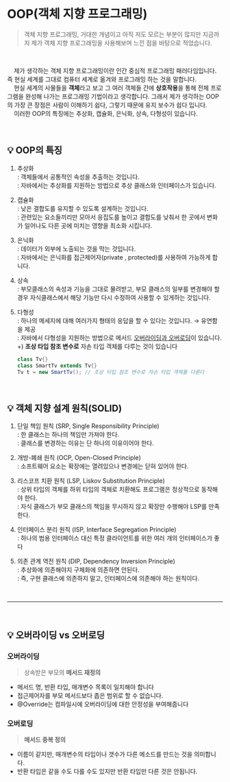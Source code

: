 # OOP(객체 지향 프로그래밍)

> 객체 지향 프로그래밍, 거대한 개념이고 아직 저도 모르는 부분이 많지만 지금까지 제가 객체 지향 프로그래밍을 사용해보며 느낀 점을 바탕으로 적었습니다.

<br>

&nbsp; &nbsp; 제가 생각하는 객체 지향 프로그래밍이란 인간 중심적 프로그래밍 패러다임입니다. 즉 현실 세계를 그대로 컴퓨터 세계로 옮겨와 프로그래밍 하는 것을 말합니다. <br>
&nbsp; &nbsp; 현실 세계의 사물들을 **객체**라고 보고 그 여러 객체들 간에 **상호작용**을 통해 전체 프로그램을 완성해 나가는 프로그래밍 기법이라고 생각합니다.
그래서 제가 생각하는 OOP의 가장 큰 장점은 사람이 이해하기 쉽다, 그렇기 때문에 유지 보수가 쉽다 입니다. <br>
&nbsp; &nbsp; 이러한 OOP의 특징에는 추상화, 캡슐화, 은닉화, 상속, 다형성이 있습니다.

<br>

## 💡 OOP의 특징

1. 추상화<br>
    : 객체들에서 공통적인 속성을 추출하는 것입니다. <br>
    : 자바에서는 추상화를 지원하는 방법으로 추상 클래스와 인터페이스가 있습니다.<br>
2. 캡슐화<br>
    : 낮은 결합도를 유지할 수 있도록 설계하는 것입니다.<br>
    : 관련있는 요소들끼리만 모아서 응집도를 높이고 결합도를 낮춰서 한 곳에서 변화가 일어나도 다른 곳에 미치는 영향을 최소화 시킵니다.<br>
3. 은닉화<br>
    : 데이터가 외부에 노출되는 것을 막는 것입니다.<br>
    : 자바에서는 은닉화를 접근제어자(private , protected)를 사용하여 가능하게 합니다.<br>
4. 상속<br>
    : 부모클래스의 속성과 기능을 그대로 물려받고, 부모 클래스의 일부를 변경해야 할 경우 자식클래스에서 해당 기능만 다시 수정하여 사용할 수 있게하는 것입니다.<br>
5. 다형성<br>
    : 하나의 메세지에 대해 여러가지 형태의 응답을 할 수 있다는 것입니다. → 유연함을 제공<br>
    : 자바에서 다형성을 지원하는 방법으로 메서드 [오버라이딩과 오버로딩](#💡-오버라이딩-vs-오버로딩)이 있습니다.<br>
    +) **조상 타입 참조 변수로** 자손 타입 객체를 다루는 것이 있습니다<br>

    ```java
    class Tv{}
    class SmartTv extends Tv{}
    Tv t = new SmartTv(); // 조상 타입 참조 변수로 자손 타입 객체를 다룬다
    ```

<br>


## 💡 객체 지향 설계 원칙(SOLID)

1. 단일 책임 원칙 (SRP, Single Responsibility Principle)<br>
    : 한 클래스는 하나의 책임만 가져야 한다.<br>
    : 클래스를 변경하는 이유는 단 하나의 이유이어야 한다.<br>

2. 개방-폐쇄 원칙 (OCP, Open-Closed Principle)<br>
    : 소프트웨어 요소는 확장에는 열려있으나 변경에는 닫혀 있어야 한다.<br>

3. 리스코프 치환 원칙 (LSP, Liskov Substitution Principle)<br>
    : 상위 타입의 객체를 하위 타입의 객체로 치환해도 프로그램은 정상적으로 동작해야 한다.<br>
    : 자식 클래스가 부모 클래스의 책임을 무시하지 않고 확장만 수행해야 LSP를 만족한다.<br>

4. 인터페이스 분리 원칙 (ISP, Interface Segregation Principle)<br>
    : 하나의 범용 인터페이스 대신 특정 클라이언트를 위한 여러 개의 인터페이스가 좋다<br>

5. 의존 관계 역전 원칙 (DIP, Dependency Inversion Principle)<br>
    : 추상화에 의존해야지 구체화에 의존하면 안된다.<br>
    : 즉, 구현 클래스에 의존하지 말고, 인터페이스에 의존해야 하는 원칙이다.<br>


<br>

----

<br>

## 💡 오버라이딩 vs 오버로딩

### 오버라이딩 <br>
> 상속받은 부모의 **메서드 재정의**
- 메서드 명, 반환 타입, 매개변수 목록이 일치해야 합니다
- 접근제어자를 부모 메서드보다 좁은 범위로 할 수 없습니다.
- @Override는 컴파일시에 오버라이딩에 대한 안정성을 부여해줍니다

### 오버로딩
> **메서드 중복 정의**
- 이름이 같지만, 매개변수의 타입이나 갯수가 다른 메소드를 만드는 것을 의미합니다.
- 반환 타입은 같을 수도 다를 수도 있지만 반환 타입만 다른 것은 안됩니다.